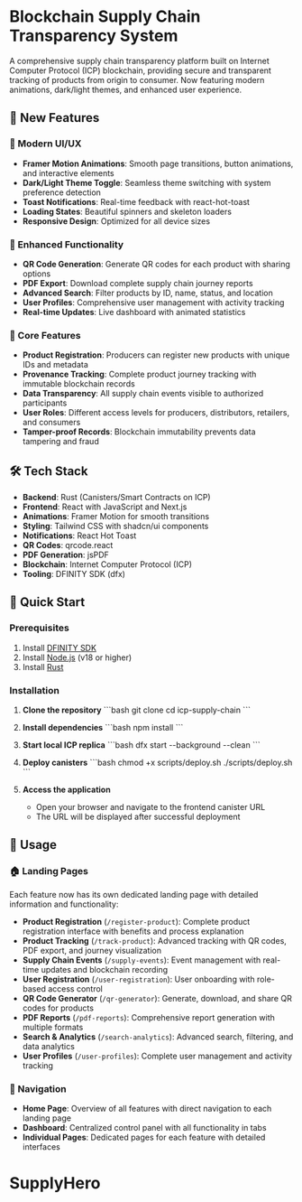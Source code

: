 # Blockchain Supply Chain Transparency System

A comprehensive supply chain transparency platform built on Internet Computer Protocol (ICP) blockchain, providing secure and transparent tracking of products from origin to consumer. Now featuring modern animations, dark/light themes, and enhanced user experience.

## 🌟 New Features

### 🎨 Modern UI/UX
- **Framer Motion Animations**: Smooth page transitions, button animations, and interactive elements
- **Dark/Light Theme Toggle**: Seamless theme switching with system preference detection
- **Toast Notifications**: Real-time feedback with react-hot-toast
- **Loading States**: Beautiful spinners and skeleton loaders
- **Responsive Design**: Optimized for all device sizes

### 🔧 Enhanced Functionality
- **QR Code Generation**: Generate QR codes for each product with sharing options
- **PDF Export**: Download complete supply chain journey reports
- **Advanced Search**: Filter products by ID, name, status, and location
- **User Profiles**: Comprehensive user management with activity tracking
- **Real-time Updates**: Live dashboard with animated statistics

### 🎯 Core Features
- **Product Registration**: Producers can register new products with unique IDs and metadata
- **Provenance Tracking**: Complete product journey tracking with immutable blockchain records
- **Data Transparency**: All supply chain events visible to authorized participants
- **User Roles**: Different access levels for producers, distributors, retailers, and consumers
- **Tamper-proof Records**: Blockchain immutability prevents data tampering and fraud

## 🛠️ Tech Stack

- **Backend**: Rust (Canisters/Smart Contracts on ICP)
- **Frontend**: React with JavaScript and Next.js
- **Animations**: Framer Motion for smooth transitions
- **Styling**: Tailwind CSS with shadcn/ui components
- **Notifications**: React Hot Toast
- **QR Codes**: qrcode.react
- **PDF Generation**: jsPDF
- **Blockchain**: Internet Computer Protocol (ICP)
- **Tooling**: DFINITY SDK (dfx)

## 🚀 Quick Start

### Prerequisites

1. Install [DFINITY SDK](https://internetcomputer.org/docs/current/developer-docs/setup/install/)
2. Install [Node.js](https://nodejs.org/) (v18 or higher)
3. Install [Rust](https://rustup.rs/)

### Installation

1. **Clone the repository**
   \`\`\`bash
   git clone <repository-url>
   cd icp-supply-chain
   \`\`\`

2. **Install dependencies**
   \`\`\`bash
   npm install
   \`\`\`

3. **Start local ICP replica**
   \`\`\`bash
   dfx start --background --clean
   \`\`\`

4. **Deploy canisters**
   \`\`\`bash
   chmod +x scripts/deploy.sh
   ./scripts/deploy.sh
   \`\`\`

5. **Access the application**
   - Open your browser and navigate to the frontend canister URL
   - The URL will be displayed after successful deployment

## 📖 Usage

### 🏠 Landing Pages

Each feature now has its own dedicated landing page with detailed information and functionality:

- **Product Registration** (`/register-product`): Complete product registration interface with benefits and process explanation
- **Product Tracking** (`/track-product`): Advanced tracking with QR codes, PDF export, and journey visualization  
- **Supply Chain Events** (`/supply-events`): Event management with real-time updates and blockchain recording
- **User Registration** (`/user-registration`): User onboarding with role-based access control
- **QR Code Generator** (`/qr-generator`): Generate, download, and share QR codes for products
- **PDF Reports** (`/pdf-reports`): Comprehensive report generation with multiple formats
- **Search & Analytics** (`/search-analytics`): Advanced search, filtering, and data analytics
- **User Profiles** (`/user-profiles`): Complete user management and activity tracking

### 🎨 Navigation

- **Home Page**: Overview of all features with direct navigation to each landing page
- **Dashboard**: Centralized control panel with all functionality in tabs
- **Individual Pages**: Dedicated pages for each feature with detailed interfaces
# SupplyHero
